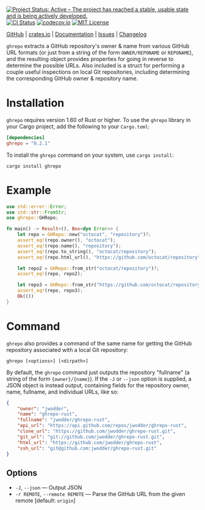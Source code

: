 [![Project Status: Active – The project has reached a stable, usable state and is being actively developed.](https://www.repostatus.org/badges/latest/active.svg)](https://www.repostatus.org/#active)
[![CI Status](https://github.com/jwodder/ghrepo-rust/actions/workflows/test.yml/badge.svg)](https://github.com/jwodder/ghrepo-rust/actions/workflows/test.yml)
[![codecov.io](https://codecov.io/gh/jwodder/ghrepo-rust/branch/master/graph/badge.svg)](https://codecov.io/gh/jwodder/ghrepo-rust)
[![MIT License](https://img.shields.io/github/license/jwodder/ghrepo-rust.svg)](https://opensource.org/licenses/MIT)

[GitHub](https://github.com/jwodder/ghrepo-rust) | [crates.io](https://crates.io/crates/ghrepo) | [Documentation](https://docs.rs/ghrepo) | [Issues](https://github.com/jwodder/ghrepo-rust/issues) | [Changelog](https://github.com/jwodder/ghrepo-rust/blob/master/CHANGELOG.md)

`ghrepo` extracts a GitHub repository's owner & name from various GitHub URL
formats (or just from a string of the form `OWNER/REPONAME` or `REPONAME`), and
the resulting object provides properties for going in reverse to determine the
possible URLs.  Also included is a struct for performing a couple useful
inspections on local Git repositories, including determining the corresponding
GitHub owner & repository name.

Installation
============

`ghrepo` requires version 1.60 of Rust or higher.  To use the `ghrepo` library
in your Cargo project, add the following to your `Cargo.toml`:

```toml
[dependencies]
ghrepo = "0.2.1"
```

To install the `ghrepo` command on your system, use `cargo install`:

    cargo install ghrepo


Example
=======

```rust
use std::error::Error;
use std::str::FromStr;
use ghrepo::GHRepo;

fn main() -> Result<(), Box<dyn Error>> {
    let repo = GHRepo::new("octocat", "repository")?;
    assert_eq!(repo.owner(), "octocat");
    assert_eq!(repo.name(), "repository");
    assert_eq!(repo.to_string(), "octocat/repository");
    assert_eq!(repo.html_url(), "https://github.com/octocat/repository");

    let repo2 = GHRepo::from_str("octocat/repository")?;
    assert_eq!(repo, repo2);

    let repo3 = GHRepo::from_str("https://github.com/octocat/repository")?;
    assert_eq!(repo, repo3);
    Ok(())
}
```

Command
=======

`ghrepo` also provides a command of the same name for getting the GitHub
repository associated with a local Git repository:

```text
ghrepo [<options>] [<dirpath>]
```

By default, the `ghrepo` command just outputs the repository "fullname" (a
string of the form `{owner}/{name}`).  If the `-J` or `--json` option is
supplied, a JSON object is instead output, containing fields for the repository
owner, name, fullname, and individual URLs, like so:

```json
{
    "owner": "jwodder",
    "name": "ghrepo-rust",
    "fullname": "jwodder/ghrepo-rust",
    "api_url": "https://api.github.com/repos/jwodder/ghrepo-rust",
    "clone_url": "https://github.com/jwodder/ghrepo-rust.git",
    "git_url": "git://github.com/jwodder/ghrepo-rust.git",
    "html_url": "https://github.com/jwodder/ghrepo-rust",
    "ssh_url": "git@github.com:jwodder/ghrepo-rust.git"
}
```

Options
-------

- `-J`, `--json` — Output JSON
- `-r REMOTE`, `--remote REMOTE` — Parse the GitHub URL from the given remote
  [default: `origin`]

